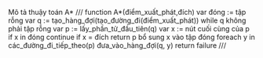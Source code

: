Mô tả thuậy toán A*
///
function A*(điểm_xuất_phát,đích)
    var đóng := tập rỗng
    var q := tạo_hàng_đợi(tạo_đường_đi(điểm_xuất_phát))
    while q không phải tập rỗng
    var p := lấy_phần_tử_đầu_tiên(q)
    var x := nút cuối cùng của p
    if x in đóng
    continue
    if x = đích
    return p
    bổ sung x vào tập đóng
    foreach y in các_đường_đi_tiếp_theo(p)
    đưa_vào_hàng_đợi(q, y)
    return failure
///
